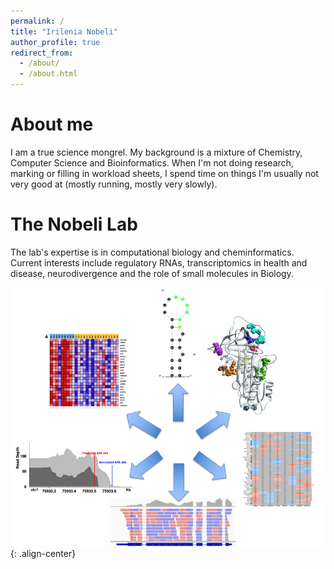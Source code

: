 ```yaml
---
permalink: /
title: "Irilenia Nobeli"
author_profile: true
redirect_from: 
  - /about/
  - /about.html
---
```



About me
========
I am a true science mongrel. My background is a mixture of Chemistry, Computer Science and Bioinformatics. When I'm not doing research, marking or filling in workload sheets, I spend time on things I'm usually not very good at (mostly running, mostly very slowly). 


The Nobeli Lab
==============
The lab's expertise is in computational biology and cheminformatics. Current interests include regulatory RNAs, transcriptomics in health and disease, neurodivergence and the role of small molecules in Biology.


![image-center](/images/one_slide_research.png){: .align-center}

